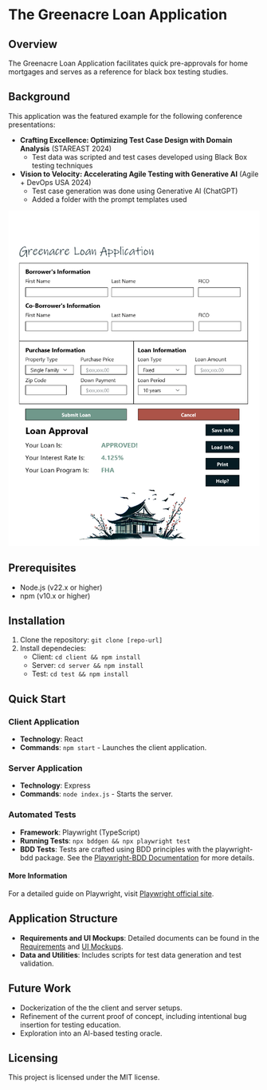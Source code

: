 # The Greenacre Loan Application

## Overview

The Greenacre Loan Application facilitates quick pre-approvals for home mortgages and serves as a reference for black box testing studies.

## Background

This application was the featured example for the following conference presentations:

* **Crafting Excellence: Optimizing Test Case Design with Domain Analysis** (STAREAST 2024)
  * Test data was scripted and test cases developed using Black Box testing techniques
* **Vision to Velocity: Accelerating Agile Testing with Generative AI** (Agile + DevOps USA 2024)
  * Test case generation was done using Generative AI (ChatGPT)
  * Added a folder with the prompt templates used

![Greenacre Loan Approval App](./docs/images/greenacre-desktop.png)

## Prerequisites

* Node.js (v22.x or higher)
* npm (v10.x or higher)

## Installation

1. Clone the repository: ```git clone [repo-url]```
2. Install dependecies:
    * Client: ```cd client && npm install```
    * Server: ```cd server && npm install```
    * Test: ```cd test && npm install```

## Quick Start

### Client Application

* **Technology**: React
* **Commands**: ```npm start``` - Launches the client application.

### Server Application

* **Technology**: Express
* **Commands**: ```node index.js``` - Starts the server.

### Automated Tests

* **Framework**: Playwright (TypeScript)
* **Running Tests**: ```npx bddgen && npx playwright test```
* **BDD Tests**: Tests are crafted using BDD principles with the playwright-bdd package. See the [Playwright-BDD Documentation](https://vitalets.github.io/playwright-bdd/#) for more details.

#### More Information

For a detailed guide on Playwright, visit [Playwright official site](https://playwrigh.dev/).

## Application Structure

* **Requirements and UI Mockups**: Detailed documents can be found in the [Requirements](./docs/requirements/requirements.md) and [UI Mockups](./docs/requirements/ui-mockups.md).
* **Data and Utilities**: Includes scripts for test data generation and test validation.

## Future Work

* Dockerization of the the client and server setups.
* Refinement of the current proof of concept, including intentional bug insertion for testing education.
* Exploration into an AI-based testing oracle.

## Licensing

This project is licensed under the MIT license.
